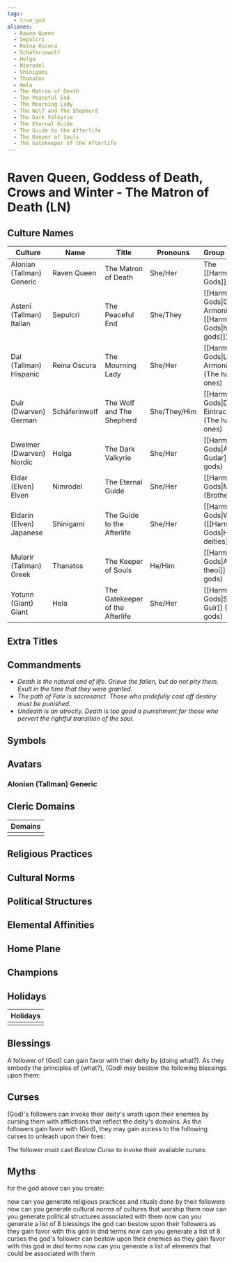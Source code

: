 ```yaml
---
tags:
  - true_god
aliases:
  - Raven Queen
  - Sepulcri
  - Reina Oscura
  - Schäferinwolf
  - Helga
  - Nimrodel
  - Shinigami
  - Thanatos
  - Hela
  - The Matron of Death
  - The Peaceful End
  - The Mourning Lady
  - The Wolf and The Shepherd
  - The Dark Valkyrie
  - The Eternal Guide
  - The Guide to the Afterlife
  - The Keeper of Souls
  - The Gatekeeper of the Afterlife
---
```

# Raven Queen, Goddess of Death, Crows and Winter - The Matron of Death (LN)

## Culture Names

| Culture                  | Name          | Title                           | Pronouns     | Group                                                                             |
| ------------------------ | ------------- | ------------------------------- | ------------ | :-------------------------------------------------------------------------------- |
| Alonian (Tallman) Generic  | Raven Queen   | The Matron of Death             | She/Her      | The [[Harmonious Gods]]                                                           |
| Asteni (Tallman) Italian   | Sepulcri      | The Peaceful End                | She/They     | [[Harmonious Gods\|Gli Dei Armoniosi]] (The [[Harmonious Gods\|harmonious gods]]) |
| Dal (Tallman) Hispanic     | Reina Oscura  | The Mourning Lady               | She/Her      | [[Harmonious Gods\|Los Armoniosos]] (The harmonious ones)                         |
| Duir (Dwarven) German    | Schäferinwolf | The Wolf and The Shepherd       | She/They/Him | [[Harmonious Gods\|Die Eintrachtigen]] (The harmonious ones)                      |
| Dwelmer (Dwarven) Nordic | Helga         | The Dark Valkyrie               | She/Her      | [[Harmonious Gods\|Ástin Gudar]] (Loving gods)                                    |
| Eldar (Elven) Elven      | Nimrodel      | The Eternal Guide               | She/Her      | [[Harmonious Gods\|Maiar]] (Brotherhood)                                          |
| Eldarin (Elven) Japanese | Shinigami     | The Guide to the Afterlife      | She/Her      | [[Harmonious Gods\|Waigami]]([[Harmonious Gods\|Harmonious deities]])             |
| Mularir (Tallman) Greek    | Thanatos      | The Keeper of Souls             | He/Him       | [[Harmonious Gods\|Armonía theoí]] (Harmony gods)                                 |
| Yotunn (Giant) Giant     | Hela          | The Gatekeeper of the Afterlife | She/Her      | [[Harmonious Gods\|Samraddar Guir]] (United gods)                                 |

## Extra Titles

## Commandments

- *Death is the natural end of life. Grieve the fallen, but do not pity them. Exult in the time that they were granted.*
- *The path of Fate is sacrosanct. Those who pridefully cast off destiny must be punished.*
- *Undeath is an atrocity. Death is too good a punishment for those who pervert the rightful transition of the soul.*

## Symbols

## Avatars
### Alonian (Tallman) Generic

## Cleric Domains
| Domains |
| ------- |
|         |

## Religious Practices

## Cultural Norms

## Political Structures

## Elemental Affinities

## Home Plane

## Champions

## Holidays

| Holidays |
| ---- |
|  |

## Blessings

A follower of (God) can gain favor with their deity by (doing what?). As they embody the principles of (what?), (God) may bestow the following blessings upon them:

## Curses

(God)'s followers can invoke their deity's wrath upon their enemies by cursing them with afflictions that reflect the deity's domains. As the followers gain favor with (God), they may gain access to the following curses to unleash upon their foes:

The follower must cast *Bestow Curse* to invoke their available curses:

## Myths



for the god above can you create:

now can you generate religious practices and rituals done by their followers 
now can you generate cultural norms of cultures that worship them
now can you generate political structures associated with them
now can you generate a list of 8 blessings the god can bestow upon their followers as they gain favor with this god in dnd terms
now can you generate a list of 8 curses the god's follower can bestow upon their enemies as they gain favor with this god in dnd terms
now can you generate a list of elements that could be associated with them